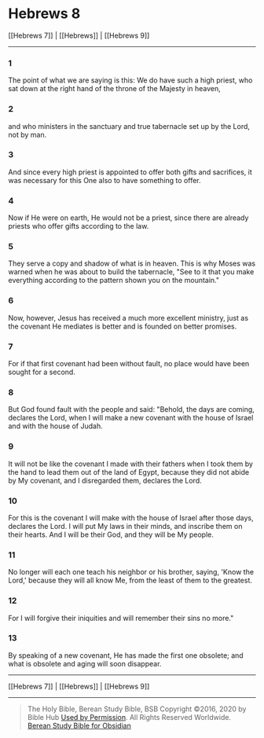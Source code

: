 # Hebrews 8

[[Hebrews 7]] | [[Hebrews]] | [[Hebrews 9]]

---

### 1
The point of what we are saying is this: We do have such a high priest, who sat down at the right hand of the throne of the Majesty in heaven,

### 2
and who ministers in the sanctuary and true tabernacle set up by the Lord, not by man.

### 3
And since every high priest is appointed to offer both gifts and sacrifices, it was necessary for this One also to have something to offer.

### 4
Now if He were on earth, He would not be a priest, since there are already priests who offer gifts according to the law.

### 5
They serve a copy and shadow of what is in heaven. This is why Moses was warned when he was about to build the tabernacle, "See to it that you make everything according to the pattern shown you on the mountain."

### 6
Now, however, Jesus has received a much more excellent ministry, just as the covenant He mediates is better and is founded on better promises.

### 7
For if that first covenant had been without fault, no place would have been sought for a second.

### 8
But God found fault with the people and said: "Behold, the days are coming, declares the Lord, when I will make a new covenant with the house of Israel and with the house of Judah.

### 9
It will not be like the covenant I made with their fathers when I took them by the hand to lead them out of the land of Egypt, because they did not abide by My covenant, and I disregarded them, declares the Lord.

### 10
For this is the covenant I will make with the house of Israel after those days, declares the Lord. I will put My laws in their minds, and inscribe them on their hearts. And I will be their God, and they will be My people.

### 11
No longer will each one teach his neighbor or his brother, saying, 'Know the Lord,' because they will all know Me, from the least of them to the greatest.

### 12
For I will forgive their iniquities and will remember their sins no more."

### 13
By speaking of a new covenant, He has made the first one obsolete; and what is obsolete and aging will soon disappear.

---

[[Hebrews 7]] | [[Hebrews]] | [[Hebrews 9]]

---

> The Holy Bible, Berean Study Bible, BSB
> Copyright &copy;2016, 2020 by Bible Hub
> [Used by Permission](https://berean.bible/terms.htm). All Rights Reserved Worldwide.
> [Berean Study Bible for Obsidian](https://github.com/gapmiss/berean-study-bible-for-obsidian)

